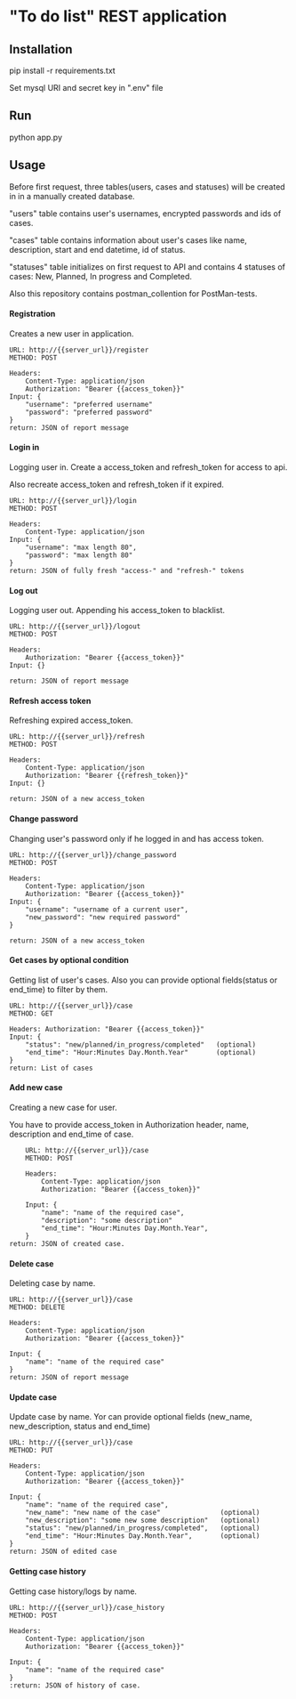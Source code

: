 # "To do list" REST application

## Installation
pip install -r requirements.txt

Set mysql URI and secret key in ".env" file

## Run
python app.py

## Usage

Before first request, three tables(users, cases and statuses) will be created in in a manually created database.

"users" table contains user's usernames, encrypted passwords and ids of cases.

"cases" table contains information about user's cases like name, description, start and end datetime, id of status.

"statuses" table initializes on first request to API and contains 4 statuses of cases: New, Planned, In progress and Completed.  

Also this repository contains postman_collention for PostMan-tests.

#### Registration
Creates a new user in application.

    URL: http://{{server_url}}/register
    METHOD: POST
    
    Headers:
        Content-Type: application/json
        Authorization: "Bearer {{access_token}}"
    Input: {
        "username": "preferred username"
        "password": "preferred password"
    }
    return: JSON of report message
    
    
#### Login in
Logging user in. Create a access_token and refresh_token for access to api.

Also recreate access_token and refresh_token if it expired.
    
    URL: http://{{server_url}}/login
    METHOD: POST
    
    Headers:
        Content-Type: application/json
    Input: {
        "username": "max length 80",
        "password": "max length 80"
    }
    return: JSON of fully fresh "access-" and "refresh-" tokens
    
 
#### Log out  
Logging user out. Appending his access_token to blacklist.

    URL: http://{{server_url}}/logout
    METHOD: POST
    
    Headers:
        Authorization: "Bearer {{access_token}}"
    Input: {}
    
    return: JSON of report message
    

#### Refresh access token
Refreshing expired access_token.
 
    URL: http://{{server_url}}/refresh
    METHOD: POST
    
    Headers:
        Content-Type: application/json
        Authorization: "Bearer {{refresh_token}}"
    Input: {}
    
    return: JSON of a new access_token
    
   
#### Change password
Changing user's password only if he logged in and has access token.

    URL: http://{{server_url}}/change_password
    METHOD: POST
    
    Headers:
        Content-Type: application/json
        Authorization: "Bearer {{access_token}}"
    Input: {
        "username": "username of a current user",
        "new_password": "new required password"
    }
    
    return: JSON of a new access_token
    

#### Get cases by optional condition
Getting list of user's cases. Also you can provide optional fields(status or end_time) to filter by them.

    URL: http://{{server_url}}/case
    METHOD: GET
    
    Headers: Authorization: "Bearer {{access_token}}"
    Input: {
        "status": "new/planned/in_progress/completed"   (optional)
        "end_time": "Hour:Minutes Day.Month.Year"       (optional)
    }
    return: List of cases
 
#### Add new case
Creating a new case for user.

You have to provide access_token in Authorization header, name, description and end_time of case.


        URL: http://{{server_url}}/case
        METHOD: POST
        
        Headers:
            Content-Type: application/json
            Authorization: "Bearer {{access_token}}"
        
        Input: {
            "name": "name of the required case",
            "description": "some description"
            "end_time": "Hour:Minutes Day.Month.Year",
        }
    return: JSON of created case.

#### Delete case
Deleting case by name.

    URL: http://{{server_url}}/case
    METHOD: DELETE
    
    Headers:
        Content-Type: application/json
        Authorization: "Bearer {{access_token}}"
    
    Input: {
        "name": "name of the required case"
    }
    return: JSON of report message
    
#### Update case
Update case by name. Yor can provide optional fields (new_name, new_description, status and end_time)

    URL: http://{{server_url}}/case
    METHOD: PUT
    
    Headers:
        Content-Type: application/json
        Authorization: "Bearer {{access_token}}"
    
    Input: {
        "name": "name of the required case",
        "new_name": "new name of the case"               (optional)
        "new_description": "some new some description"   (optional)
        "status": "new/planned/in_progress/completed",   (optional)
        "end_time": "Hour:Minutes Day.Month.Year",       (optional)
    }
    return: JSON of edited case

#### Getting case history
Getting case history/logs by name.

    URL: http://{{server_url}}/case_history
    METHOD: POST

    Headers:
        Content-Type: application/json
        Authorization: "Bearer {{access_token}}"

    Input: {
        "name": "name of the required case"
    }
    :return: JSON of history of case.


